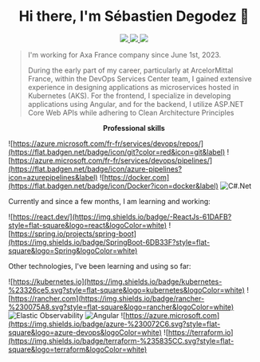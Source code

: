 
<h1 align="center">Hi there, I'm Sébastien Degodez 👋</h1>

<p align="center"> 
 <a href="https://github.com/SebastienDegodez" alt="degodez's github">
   <img src="https://img.shields.io/badge/-@sebastiendegodez-%23181717?style=flat-square&logo=github" />
 </a>
 <a href="https://www.linkedin.com/mwlite/in/sebastien-degodez-081585103" alt="degodez's linkedin">
   <img src="https://img.shields.io/badge/-sebastiendegodez-blue?style=flat-square&logo=Linkedin&logoColor=white&link=https://www.linkedin.com/fr/sebastiendegodez" />
 </a>
 <a>
   <img src="https://komarev.com/ghpvc/?username=SebastienDegodez&color=ff69b4&style=flat-square" />
 </a>
</p>

> I'm working for Axa France company since June 1st, 2023.
>
> During the early part of my career, particularly at ArcelorMittal France, within the DevOps Services Center team, I gained extensive experience in designing applications as microservices hosted in Kubernetes (AKS).
> For the frontend, I specialize in developing applications using Angular, and for the backend, I utilize ASP.NET Core Web APIs while adhering to Clean Architecture Principles
> 


<p align="center"> 
 <strong>
  Professional skills
  </strong>
</p>
 
![https://azure.microsoft.com/fr-fr/services/devops/repos/](https://flat.badgen.net/badge/icon/git?color=red&icon=git&label) ![https://azure.microsoft.com/fr-fr/services/devops/pipelines/](https://flat.badgen.net/badge/icon/azure-pipelines?icon=azurepipelines&label) ![https://docker.com](https://flat.badgen.net/badge/icon/Docker?icon=docker&label) ![C#.Net](https://img.shields.io/badge/.NET-5C2D91?color=5C2D91&style=flat-square&logo=.net&logoColor=white)

Currently and since a few months, I am learning and working:

![https://react.dev/](https://img.shields.io/badge/-ReactJs-61DAFB?style=flat-square&logo=react&logoColor=white) ![https://spring.io/projects/spring-boot](https://img.shields.io/badge/SpringBoot-6DB33F?style=flat-square&logo=Spring&logoColor=white)

Other technologies, I've been learning and using so far:

![https://kubernetes.io](https://img.shields.io/badge/kubernetes-%23326ce5.svg?style=flat-square&logo=kubernetes&logoColor=white) ![https://rancher.com](https://img.shields.io/badge/rancher-%230075A8.svg?style=flat-square&logo=rancher&logoColor=white) ![Elastic Observability](https://img.shields.io/badge/-Elastic%20Observability-005571?style=flat-square&logo=elasticsearch) ![Angular](https://img.shields.io/badge/angular-%23DD0031.svg?style=flat-square&logo=angular&logoColor=white) ![https://azure.microsoft.com](https://img.shields.io/badge/azure-%230072C6.svg?style=flat-square&logo=azure-devops&logoColor=white) ![https://terraform.io](https://img.shields.io/badge/terraform-%235835CC.svg?style=flat-square&logo=terraform&logoColor=white)


